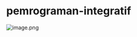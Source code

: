 # pemrograman-integratif
![image.png]( {![image](https://user-images.githubusercontent.com/107543354/229367095-e5a011b6-9599-4202-b494-3fc98c13a695.png)} )
